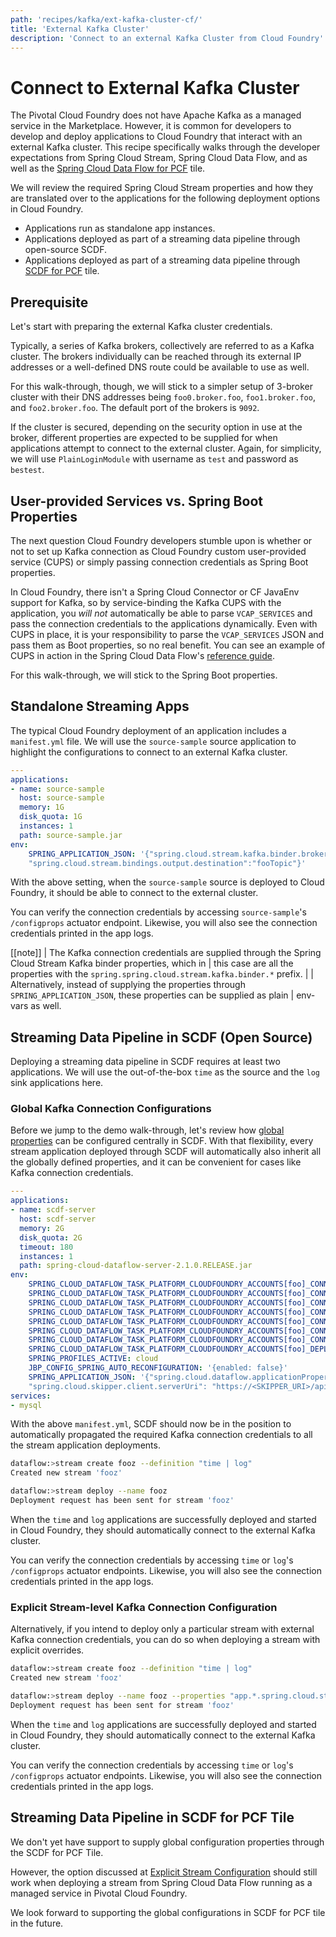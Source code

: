 ```yaml
---
path: 'recipes/kafka/ext-kafka-cluster-cf/'
title: 'External Kafka Cluster'
description: 'Connect to an external Kafka Cluster from Cloud Foundry'
---
```


# Connect to External Kafka Cluster

The Pivotal Cloud Foundry does not have Apache Kafka as a managed service in the Marketplace.
However, it is common for developers to develop and deploy applications to Cloud Foundry that interact with an external Kafka cluster.
This recipe specifically walks through the developer expectations from Spring Cloud Stream, Spring Cloud Data Flow, and as well as the [Spring Cloud Data Flow for PCF](https://network.pivotal.io/products/p-dataflow) tile.

We will review the required Spring Cloud Stream properties and how they are translated over to the applications for the following deployment options in Cloud Foundry.

- Applications run as standalone app instances.
- Applications deployed as part of a streaming data pipeline through open-source SCDF.
- Applications deployed as part of a streaming data pipeline through [SCDF for PCF](https://network.pivotal.io/products/p-dataflow) tile.

## Prerequisite

Let's start with preparing the external Kafka cluster credentials.

Typically, a series of Kafka brokers, collectively are referred to as a Kafka cluster.
The brokers individually can be reached through its external IP addresses or a well-defined DNS route could be available to use as well.

For this walk-through, though, we will stick to a simpler setup of 3-broker cluster with their DNS addresses being `foo0.broker.foo`, `foo1.broker.foo`, and `foo2.broker.foo`. The default port of the brokers is `9092`.

If the cluster is secured, depending on the security option in use at the broker, different properties are expected to be supplied for when applications attempt to connect to the external cluster.
Again, for simplicity, we will use `PlainLoginModule` with username as `test` and password as `bestest`.

## User-provided Services vs. Spring Boot Properties

The next question Cloud Foundry developers stumble upon is whether or not to set up Kafka connection as Cloud Foundry custom user-provided service (CUPS) or simply passing connection credentials as Spring Boot properties.

In Cloud Foundry, there isn't a Spring Cloud Connector or CF JavaEnv support for Kafka, so by service-binding the Kafka CUPS with the application, you _will not_ automatically be able to parse `VCAP_SERVICES` and pass the connection credentials to the applications dynamically.
Even with CUPS in place, it is your responsibility to parse the `VCAP_SERVICES` JSON and pass them as Boot properties, so no real benefit.
You can see an example of CUPS in action in the Spring Cloud Data Flow's [reference guide](https://docs.spring.io/spring-cloud-dataflow/docs/current/reference/htmlsingle/#configuration-cloudfoundry-ups).

For this walk-through, we will stick to the Spring Boot properties.

## Standalone Streaming Apps

The typical Cloud Foundry deployment of an application includes a `manifest.yml` file.
We will use the `source-sample` source application to highlight the configurations to connect to an external Kafka cluster.

```yaml
---
applications:
- name: source-sample
  host: source-sample
  memory: 1G
  disk_quota: 1G
  instances: 1
  path: source-sample.jar
env:
    SPRING_APPLICATION_JSON: '{"spring.cloud.stream.kafka.binder.brokers":"foo0.broker.foo,foo1.broker.foo,foo2.broker.foo","spring.spring.cloud.stream.kafka.binder.jaas.options.username":"test","spring.spring.cloud.stream.kafka.binder.jaas.options.password":"bestest","spring.spring.cloud.stream.kafka.binder.jaas.loginModule":"org.apache.kafka.common.security.plain.PlainLoginModule",
    "spring.cloud.stream.bindings.output.destination":"fooTopic"}'
```

With the above setting, when the `source-sample` source is deployed to Cloud Foundry, it should be able to connect to the external cluster.

You can verify the connection credentials by accessing `source-sample`'s `/configprops` actuator endpoint.
Likewise, you will also see the connection credentials printed in the app logs.

[[note]]
| The Kafka connection credentials are supplied through the Spring Cloud Stream Kafka binder properties, which in
| this case are all the properties with the `spring.spring.cloud.stream.kafka.binder.*` prefix.
|
| Alternatively, instead of supplying the properties through `SPRING_APPLICATION_JSON`, these properties can be supplied as plain
| env-vars as well.

## Streaming Data Pipeline in SCDF (Open Source)

Deploying a streaming data pipeline in SCDF requires at least two applications. We will use the out-of-the-box `time` as the source and the `log` sink applications here.

### Global Kafka Connection Configurations

Before we jump to the demo walk-through, let's review how [global properties](https://docs.spring.io/spring-cloud-dataflow/docs/current/reference/htmlsingle/#spring-cloud-dataflow-global-properties) can be configured centrally in SCDF.
With that flexibility, every stream application deployed through SCDF will automatically also inherit all the globally defined properties, and it can be convenient for cases like Kafka connection credentials.

```yaml
---
applications:
- name: scdf-server
  host: scdf-server
  memory: 2G
  disk_quota: 2G
  timeout: 180
  instances: 1
  path: spring-cloud-dataflow-server-2.1.0.RELEASE.jar
env:
    SPRING_CLOUD_DATAFLOW_TASK_PLATFORM_CLOUDFOUNDRY_ACCOUNTS[foo]_CONNECTION_URL:
    SPRING_CLOUD_DATAFLOW_TASK_PLATFORM_CLOUDFOUNDRY_ACCOUNTS[foo]_CONNECTION_ORG:
    SPRING_CLOUD_DATAFLOW_TASK_PLATFORM_CLOUDFOUNDRY_ACCOUNTS[foo]_CONNECTION_SPACE:
    SPRING_CLOUD_DATAFLOW_TASK_PLATFORM_CLOUDFOUNDRY_ACCOUNTS[foo]_CONNECTION_DOMAIN:
    SPRING_CLOUD_DATAFLOW_TASK_PLATFORM_CLOUDFOUNDRY_ACCOUNTS[foo]_CONNECTION_USERNAME:
    SPRING_CLOUD_DATAFLOW_TASK_PLATFORM_CLOUDFOUNDRY_ACCOUNTS[foo]_CONNECTION_PASSWORD:
    SPRING_CLOUD_DATAFLOW_TASK_PLATFORM_CLOUDFOUNDRY_ACCOUNTS[foo]_CONNECTION_SKIP_SSL_VALIDATION:
    SPRING_CLOUD_DATAFLOW_TASK_PLATFORM_CLOUDFOUNDRY_ACCOUNTS[foo]_DEPLOYMENT_SERVICES:
    SPRING_PROFILES_ACTIVE: cloud
    JBP_CONFIG_SPRING_AUTO_RECONFIGURATION: '{enabled: false}'
    SPRING_APPLICATION_JSON: '{"spring.cloud.dataflow.applicationProperties.stream.spring.cloud.stream.kafka.binder.brokers":"foo0.broker.foo,foo1.broker.foo,foo2.broker.foo","spring.cloud.dataflow.applicationProperties.stream.spring.spring.cloud.stream.kafka.binder.jaas.options.username":"test","spring.cloud.dataflow.applicationProperties.stream.spring.spring.cloud.stream.kafka.binder.jaas.options.password":"bestest","spring.cloud.dataflow.applicationProperties.stream.spring.spring.cloud.stream.kafka.binder.jaas.loginModule":"org.apache.kafka.common.security.plain.PlainLoginModule",
    "spring.cloud.skipper.client.serverUri": "https://<SKIPPER_URI>/api"}'
services:
- mysql
```

With the above `manifest.yml`, SCDF should now be in the position to automatically propagated the required Kafka connection credentials to all the stream application deployments.

```bash
dataflow:>stream create fooz --definition "time | log"
Created new stream 'fooz'

dataflow:>stream deploy --name fooz
Deployment request has been sent for stream 'fooz'
```

When the `time` and `log` applications are successfully deployed and started in Cloud Foundry, they should automatically connect to the external Kafka cluster.

You can verify the connection credentials by accessing `time` or `log`'s `/configprops` actuator endpoints.
Likewise, you will also see the connection credentials printed in the app logs.

### Explicit Stream-level Kafka Connection Configuration

Alternatively, if you intend to deploy only a particular stream with external Kafka connection credentials, you can do so when deploying a stream with explicit overrides.

```bash
dataflow:>stream create fooz --definition "time | log"
Created new stream 'fooz'

dataflow:>stream deploy --name fooz --properties "app.*.spring.cloud.stream.kafka.binder.brokers=foo0.broker.foo,foo1.broker.foo,foo2.broker.foo,app.*.spring.spring.cloud.stream.kafka.binder.jaas.options.username=test,app.*.spring.spring.cloud.stream.kafka.binder.jaas.options.password=besttest,app.*.spring.spring.cloud.stream.kafka.binder.jaas.loginModule=org.apache.kafka.common.security.plain.PlainLoginModule"
Deployment request has been sent for stream 'fooz'
```

When the `time` and `log` applications are successfully deployed and started in Cloud Foundry, they should automatically connect to the external Kafka cluster.

You can verify the connection credentials by accessing `time` or `log`'s `/configprops` actuator endpoints.
Likewise, you will also see the connection credentials printed in the app logs.

## Streaming Data Pipeline in SCDF for PCF Tile

We don't yet have support to supply global configuration properties through the SCDF for PCF Tile.

However, the option discussed at [Explicit Stream Configuration](%currentPath%/recipes/kafka/ext-kafka-cluster-cf/#explicit-stream-level-kafka-connection-configuration) should still work when deploying a stream from Spring Cloud Data Flow running as a managed service in Pivotal Cloud Foundry.

We look forward to supporting the global configurations in SCDF for PCF tile in the future.
